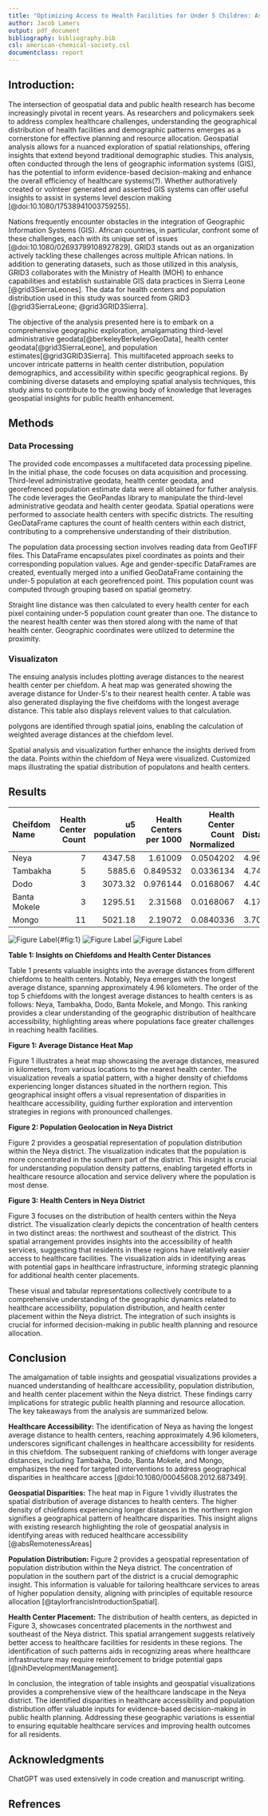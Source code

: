 ```yaml
---
title: "Optimizing Access to Health Facilities for Under 5 Children: Assessing the Chiefdom with the Longest Average Distance"
author: Jacob Lamers
output: pdf_document
bibliography: bibliography.bib
csl: american-chemical-society.csl
documentclass: report
---
```


<!--
pandoc --citeproc -o paper.pdf paper.md
-->

<!--
TODO
- grammarly intro
- edit/grammarly methods
- edit results
- edit conculsion
- fix pop distribution to show points by size
- Read and Cite article

DONE
- Find source intro
-->

## Introduction:

The intersection of geospatial data and public health research has become increasingly pivotal in recent years. As researchers and policymakers seek to address complex healthcare challenges, understanding the geographical distribution of health facilities and demographic patterns emerges as a cornerstone for effective planning and resource allocation. Geospatial analysis allows for a nuanced exploration of spatial relationships, offering insights that extend beyond traditional demographic studies. This analysis, often conducted through the lens of geographic information systems (GIS), has the potential to inform evidence-based decision-making and enhance the overall efficiency of healthcare systems(?). Whether authoratively created or volnteer generated and asserted GIS systems can offer useful insights to assist in systems level descion making [@doi:10.1080/17538941003759255].

Nations frequently encounter obstacles in the integration of Geographic Information Systems (GIS). African countries, in particular, confront some of these challenges, each with its unique set of issues [@doi:10.1080/02693799108927829]. GRID3 stands out as an organization actively tackling these challenges across multiple African nations. In addition to generating datasets, such as those utilized in this analysis, GRID3 collaborates with the Ministry of Health (MOH) to enhance capabilities and establish sustainable GIS data practices in Sierra Leone [@grid3SierraLeones]. The data for health centers and population distribution used in this study was sourced from GRID3 [@grid3SierraLeone; @grid3GRID3Sierra].

The objective of the analysis presented here is to embark on a comprehensive geographic exploration, amalgamating third-level administrative geodata[@berkeleyBerkeleyGeoData], health center geodata[@grid3SierraLeone], and population estimates[@grid3GRID3Sierra]. This multifaceted approach seeks to uncover intricate patterns in health center distribution, population demographics, and accessibility within specific geographical regions. By combining diverse datasets and employing spatial analysis techniques, this study aims to contribute to the growing body of knowledge that leverages geospatial insights for public health enhancement.

## Methods

### Data Processing

The provided code encompasses a multifaceted data processing pipeline. In the initial phase, the code focuses on data acquisition and processing. Third-level administrative geodata, health center geodata, and georefrenced population estimate data were all obtained for futher analysis. The code leverages the GeoPandas library to manipulate the third-level administrative geodata and health center geodata. Spatial operations were performed to associate health centers with specific districts. The resulting GeoDataFrame captures the count of health centers within each district, contributing to a comprehensive understanding of their distribution.

The population data processing section involves reading data from GeoTIFF files. This DataFrame encapsulates pixel coordinates as points and their corresponding population values. Age and gender-specific DataFrames are created, eventually merged into a unified GeoDataFrame containing the under-5 population at each georefrenced point. This population count was computed through grouping based on spatial geometry.

Straight line distance was then calculated to every health center for each pixel containing under-5 population count greater than one. The distance to the nearest health center was then stored along with the name of that health center. Geographic coordinates were utilized to determine the proximity. 

### Visualizaton

The ensuing analysis includes plotting average distances to the nearest health center per chiefdom. A heat map was generated showing the average distance for Under-5's to their nearest health center. A table was also generated displaying the five cheifdoms with the longest average distance. This table also displays relevent values to that calculation.

polygons are identified through spatial joins, enabling the calculation of weighted average distances at the chiefdom level.

Spatial analysis and visualization further enhance the insights derived from the data. Points within the chiefdom of Neya were visualized. Customized maps illustrating the spatial distribution of populatons and health centers.

## Results


| Cheifdom Name   |   Health Center Count |   u5 population |   Health Centers per 1000 |   Health Center Count Normalized |   Avg Distance |
|:----------------|----------------------:|----------------:|--------------------------:|---------------------------------:|---------------:|
| Neya            |                     7 |         4347.58 |                  1.61009  |                        0.0504202 |        4.96328 |
| Tambakha        |                     5 |         5885.6  |                  0.849532 |                        0.0336134 |        4.74312 |
| Dodo            |                     3 |         3073.32 |                  0.976144 |                        0.0168067 |        4.40525 |
| Banta Mokele    |                     3 |         1295.51 |                  2.31568  |                        0.0168067 |        4.17774 |
| Mongo           |                    11 |         5021.18 |                  2.19072  |                        0.0840336 |        3.70462 |

![Figure Label](Avg_Distance.jpg){#fig:1}
![Figure Label](pop.jpg)
![Figure Label](Healthcenter.jpg)

**Table 1: Insights on Chiefdoms and Health Center Distances**

Table 1 presents valuable insights into the average distances from different chiefdoms to health centers. Notably, Neya emerges with the longest average distance, spanning approximately 4.96 kilometers. The order of the top 5 chiefdoms with the longest average distances to health centers is as follows: Neya, Tambakha, Dodo, Banta Mokele, and Mongo. This ranking provides a clear understanding of the geographic distribution of healthcare accessibility, highlighting areas where populations face greater challenges in reaching health facilities.

**Figure 1: Average Distance Heat Map**

Figure 1 illustrates a heat map showcasing the average distances, measured in kilometers, from various locations to the nearest health center. The visualization reveals a spatial pattern, with a higher density of chiefdoms experiencing longer distances situated in the northern region. This geographical insight offers a visual representation of disparities in healthcare accessibility, guiding further exploration and intervention strategies in regions with pronounced challenges.

**Figure 2: Population Geolocation in Neya District**

Figure 2 provides a geospatial representation of population distribution within the Neya district. The visualization indicates that the population is more concentrated in the southern part of the district. This insight is crucial for understanding population density patterns, enabling targeted efforts in healthcare resource allocation and service delivery where the population is most dense.

**Figure 3: Health Centers in Neya District**

Figure 3 focuses on the distribution of health centers within the Neya district. The visualization clearly depicts the concentration of health centers in two distinct areas: the northwest and southeast of the district. This spatial arrangement provides insights into the accessibility of health services, suggesting that residents in these regions have relatively easier access to healthcare facilities. The visualization aids in identifying areas with potential gaps in healthcare infrastructure, informing strategic planning for additional health center placements.

These visual and tabular representations collectively contribute to a comprehensive understanding of the geographic dynamics related to healthcare accessibility, population distribution, and health center placement within the Neya district. The integration of such insights is crucial for informed decision-making in public health planning and resource allocation.

## Conclusion

<!--
Limitations
- straightline distance
-->

The amalgamation of table insights and geospatial visualizations provides a nuanced understanding of healthcare accessibility, population distribution, and health center placement within the Neya district. These findings carry implications for strategic public health planning and resource allocation. The key takeaways from the analysis are summarized below.

**Healthcare Accessibility:**
The identification of Neya as having the longest average distance to health centers, reaching approximately 4.96 kilometers, underscores significant challenges in healthcare accessibility for residents in this chiefdom. The subsequent ranking of chiefdoms with longer average distances, including Tambakha, Dodo, Banta Mokele, and Mongo, emphasizes the need for targeted interventions to address geographical disparities in healthcare access [@doi:10.1080/00045608.2012.687349].

**Geospatial Disparities:**
The heat map in Figure 1 vividly illustrates the spatial distribution of average distances to health centers. The higher density of chiefdoms experiencing longer distances in the northern region signifies a geographical pattern of healthcare disparities. This insight aligns with existing research highlighting the role of geospatial analysis in identifying areas with reduced healthcare accessibility [@absRemotenessAreas]

**Population Distribution:**
Figure 2 provides a geospatial representation of population distribution within the Neya district. The concentration of population in the southern part of the district is a crucial demographic insight. This information is valuable for tailoring healthcare services to areas of higher population density, aligning with principles of equitable resource allocation [@taylorfrancisIntroductionSpatial].

**Health Center Placement:**
The distribution of health centers, as depicted in Figure 3, showcases concentrated placements in the northwest and southeast of the Neya district. This spatial arrangement suggests relatively better access to healthcare facilities for residents in these regions. The identification of such patterns aids in recognizing areas where healthcare infrastructure may require reinforcement to bridge potential gaps [@nihDevelopmentManagement].

In conclusion, the integration of table insights and geospatial visualizations provides a comprehensive view of the healthcare landscape in the Neya district. The identified disparities in healthcare accessibility and population distribution offer valuable inputs for evidence-based decision-making in public health planning. Addressing these geographic variations is essential to ensuring equitable healthcare services and improving health outcomes for all residents.

## Acknowledgments 

ChatGPT was used extensively in code creation and manuscript writing.

## Refrences 
